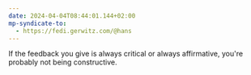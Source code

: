 ```yaml
---
date: 2024-04-04T08:44:01.144+02:00
mp-syndicate-to:
  - https://fedi.gerwitz.com/@hans
---
```

If the feedback you give is always critical or always affirmative, you're probably not being constructive.

